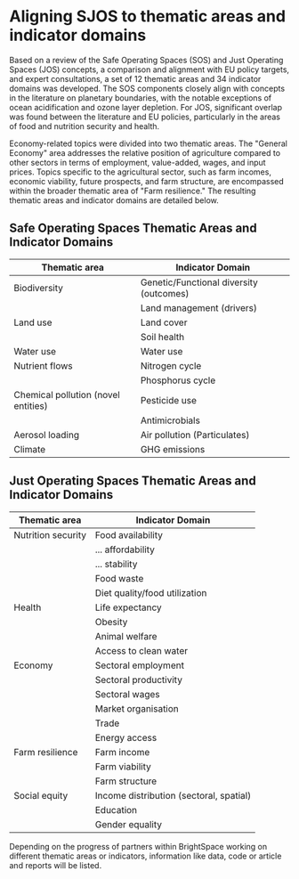 # Aligning SJOS to thematic areas and indicator domains 

Based on a review of the Safe Operating Spaces (SOS) and Just Operating Spaces (JOS) concepts, a comparison and alignment with EU policy targets, and expert consultations, a set of 12 thematic areas and 34 indicator domains was developed. The SOS components closely align with concepts in the literature on planetary boundaries, with the notable exceptions of ocean acidification and ozone layer depletion. For JOS, significant overlap was found between the literature and EU policies, particularly in the areas of food and nutrition security and health.

Economy-related topics were divided into two thematic areas. The "General Economy" area addresses the relative position of agriculture compared to other sectors in terms of employment, value-added, wages, and input prices. Topics specific to the agricultural sector, such as farm incomes, economic viability, future prospects, and farm structure, are encompassed within the broader thematic area of "Farm resilience." The resulting thematic areas and indicator domains are detailed below.

## Safe Operating Spaces Thematic Areas and Indicator Domains

| Thematic area                       | Indicator Domain                          |
| ----------------------------------- | ----------------------------------------- |
| Biodiversity                        | Genetic/Functional diversity (outcomes)   |
|                                     | Land management (drivers)                 |
| Land use                            | Land cover                                |
|                                     | Soil health                               |
| Water use                           | Water use                                 |
| Nutrient flows                      | Nitrogen cycle                            |
|                                     | Phosphorus cycle                          |
| Chemical pollution (novel entities) | Pesticide use                             |
|                                     | Antimicrobials                            |
| Aerosol loading                     | Air pollution (Particulates)              |
| Climate                             | GHG emissions                             |


## Just Operating Spaces Thematic Areas and Indicator Domains

| Thematic area       | Indicator Domain                           |
| ------------------- | ------------------------------------------ |
| Nutrition security  | Food availability                          |
|                     | ... affordability                          |
|                     | ... stability                              |
|                     | Food waste                                 |
|                     | Diet quality/food utilization              |
| Health              | Life expectancy                            |
|                     | Obesity                                    |
|                     | Animal welfare                             |
|                     | Access to clean water                      |
| Economy             | Sectoral employment                        |
|                     | Sectoral productivity                      |
|                     | Sectoral wages                             |
|                     | Market organisation                        |
|                     | Trade                                      |
|                     | Energy access                              |
| Farm resilience     | Farm income                                |
|                     | Farm viability                             |
|                     | Farm structure                             |
| Social equity       | Income distribution (sectoral, spatial)    |
|                     | Education                                  |
|                     | Gender equality                            |

Depending on the progress of partners within BrightSpace working on different thematic areas or indicators, information like data, code or article and reports will be listed.
